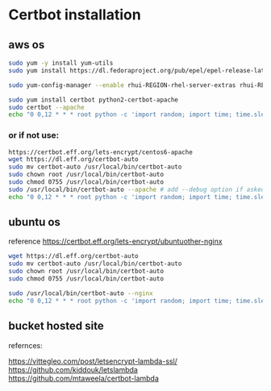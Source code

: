 # Certbot installation

## aws os

```bash
sudo yum -y install yum-utils
sudo yum install https://dl.fedoraproject.org/pub/epel/epel-release-latest-7.noarch.rpm

sudo yum-config-manager --enable rhui-REGION-rhel-server-extras rhui-REGION-rhel-server-optional

sudo yum install certbot python2-certbot-apache
sudo certbot --apache
echo "0 0,12 * * * root python -c 'import random; import time; time.sleep(random.random() * 3600)' && certbot renew" | sudo tee -a /etc/crontab > /dev/null
```

### or if not use:

```bash
https://certbot.eff.org/lets-encrypt/centos6-apache
wget https://dl.eff.org/certbot-auto
sudo mv certbot-auto /usr/local/bin/certbot-auto
sudo chown root /usr/local/bin/certbot-auto
sudo chmod 0755 /usr/local/bin/certbot-auto
sudo /usr/local/bin/certbot-auto --apache # add --debug option if asked for
echo "0 0,12 * * * root python -c 'import random; import time; time.sleep(random.random() * 3600)' && /usr/local/bin/certbot-auto renew" | sudo tee -a /etc/crontab > /dev/null
```

## ubuntu os

reference https://certbot.eff.org/lets-encrypt/ubuntuother-nginx

```bash
wget https://dl.eff.org/certbot-auto
sudo mv certbot-auto /usr/local/bin/certbot-auto
sudo chown root /usr/local/bin/certbot-auto
sudo chmod 0755 /usr/local/bin/certbot-auto

sudo /usr/local/bin/certbot-auto --nginx
echo "0 0,12 * * * root python -c 'import random; import time; time.sleep(random.random() * 3600)' && /usr/local/bin/certbot-auto renew" | sudo tee -a /etc/crontab > /dev/null
```

## bucket hosted site

refernces:

<https://vittegleo.com/post/letsencrypt-lambda-ssl/>
<https://github.com/kiddouk/letslambda>
<https://github.com/mtaweela/certbot-lambda>
